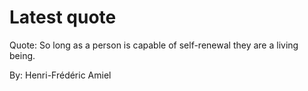 # Latest quote 

Quote: So long as a person is capable of self-renewal they are a living being. 

By: Henri-Frédéric Amiel